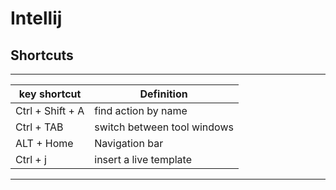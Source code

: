 # Intellij


## Shortcuts

---

key shortcut | Definition 
------- | -------
Ctrl + Shift + A | find action by name
Ctrl + TAB | switch between tool windows
ALT + Home | Navigation bar 
Ctrl + j   | insert a live template

---
